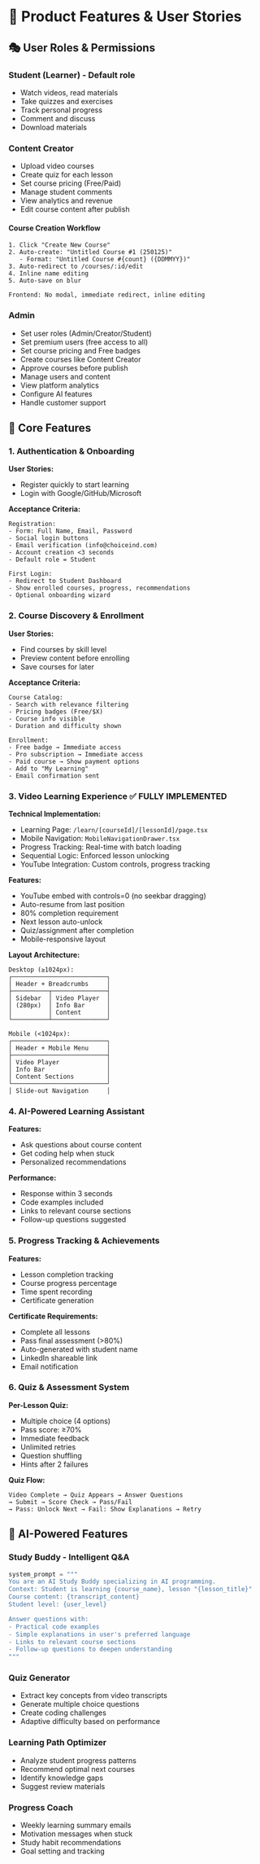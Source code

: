 # 🔧 Product Features & User Stories

## 🎭 User Roles & Permissions

### Student (Learner) - Default role
- Watch videos, read materials
- Take quizzes and exercises
- Track personal progress
- Comment and discuss
- Download materials

### Content Creator
- Upload video courses
- Create quiz for each lesson
- Set course pricing (Free/Paid)
- Manage student comments
- View analytics and revenue
- Edit course content after publish

#### Course Creation Workflow
```
1. Click "Create New Course"
2. Auto-create: "Untitled Course #1 (250125)"
   - Format: "Untitled Course #{count} ({DDMMYY})"
3. Auto-redirect to /courses/:id/edit
4. Inline name editing
5. Auto-save on blur

Frontend: No modal, immediate redirect, inline editing
```

### Admin
- Set user roles (Admin/Creator/Student)
- Set premium users (free access to all)
- Set course pricing and Free badges
- Create courses like Content Creator
- Approve courses before publish
- Manage users and content
- View platform analytics
- Configure AI features
- Handle customer support

## 🔧 Core Features

### 1. Authentication & Onboarding

**User Stories:**
- Register quickly to start learning
- Login with Google/GitHub/Microsoft

**Acceptance Criteria:**
```
Registration:
- Form: Full Name, Email, Password
- Social login buttons
- Email verification (info@choiceind.com)
- Account creation <3 seconds
- Default role = Student

First Login:
- Redirect to Student Dashboard
- Show enrolled courses, progress, recommendations
- Optional onboarding wizard
```

### 2. Course Discovery & Enrollment

**User Stories:**
- Find courses by skill level
- Preview content before enrolling
- Save courses for later

**Acceptance Criteria:**
```
Course Catalog:
- Search with relevance filtering
- Pricing badges (Free/$X)
- Course info visible
- Duration and difficulty shown

Enrollment:
- Free badge → Immediate access
- Pro subscription → Immediate access
- Paid course → Show payment options
- Add to "My Learning"
- Email confirmation sent
```

### 3. Video Learning Experience ✅ FULLY IMPLEMENTED

**Technical Implementation:**
- Learning Page: `/learn/[courseId]/[lessonId]/page.tsx`
- Mobile Navigation: `MobileNavigationDrawer.tsx`
- Progress Tracking: Real-time with batch loading
- Sequential Logic: Enforced lesson unlocking
- YouTube Integration: Custom controls, progress tracking

**Features:**
- YouTube embed with controls=0 (no seekbar dragging)
- Auto-resume from last position
- 80% completion requirement
- Next lesson auto-unlock
- Quiz/assignment after completion
- Mobile-responsive layout

**Layout Architecture:**
```
Desktop (≥1024px):
┌──────────────────────────┐
│ Header + Breadcrumbs     │
├──────────┬───────────────┤
│ Sidebar  │ Video Player  │
│ (280px)  │ Info Bar      │
│          │ Content       │
└──────────┴───────────────┘

Mobile (<1024px):
┌──────────────────────────┐
│ Header + Mobile Menu     │
├──────────────────────────┤
│ Video Player             │
│ Info Bar                 │
│ Content Sections         │
└──────────────────────────┘
│ Slide-out Navigation     │
```

### 4. AI-Powered Learning Assistant

**Features:**
- Ask questions about course content
- Get coding help when stuck
- Personalized recommendations

**Performance:**
- Response within 3 seconds
- Code examples included
- Links to relevant course sections
- Follow-up questions suggested

### 5. Progress Tracking & Achievements

**Features:**
- Lesson completion tracking
- Course progress percentage
- Time spent recording
- Certificate generation

**Certificate Requirements:**
- Complete all lessons
- Pass final assessment (>80%)
- Auto-generated with student name
- LinkedIn shareable link
- Email notification

### 6. Quiz & Assessment System

**Per-Lesson Quiz:**
- Multiple choice (4 options)
- Pass score: ≥70%
- Immediate feedback
- Unlimited retries
- Question shuffling
- Hints after 2 failures

**Quiz Flow:**
```
Video Complete → Quiz Appears → Answer Questions
→ Submit → Score Check → Pass/Fail
→ Pass: Unlock Next → Fail: Show Explanations → Retry
```

## 🤖 AI-Powered Features

### Study Buddy - Intelligent Q&A
```python
system_prompt = """
You are an AI Study Buddy specializing in AI programming.
Context: Student is learning {course_name}, lesson "{lesson_title}"
Course content: {transcript_content}
Student level: {user_level}

Answer questions with:
- Practical code examples
- Simple explanations in user's preferred language
- Links to relevant course sections
- Follow-up questions to deepen understanding
"""
```

### Quiz Generator
- Extract key concepts from video transcripts
- Generate multiple choice questions
- Create coding challenges
- Adaptive difficulty based on performance

### Learning Path Optimizer
- Analyze student progress patterns
- Recommend optimal next courses
- Identify knowledge gaps
- Suggest review materials

### Progress Coach
- Weekly learning summary emails
- Motivation messages when stuck
- Study habit recommendations
- Goal setting and tracking